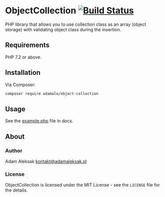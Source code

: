 # ObjectCollection [![Build Status](https://travis-ci.org/adamale/ObjectCollection.svg?branch=master)](https://travis-ci.org/adamale/ObjectCollection)
PHP library that allows you to use collection class as an array (object storage) with validating object class during the insertion.

## Requirements
PHP 7.2 or above.

## Installation
Via Composer:
``` bash
composer require adamale/object-collection
```

## Usage
See the [example.php](https://github.com/adamale/ObjectCollection/blob/master/docs/example.php) file in docs.

## About

### Author
Adam Aleksak <kontakt@adamaleksak.pl>

### License
ObjectCollection is licensed under the MIT License - see the `LICENSE` file for the details.
